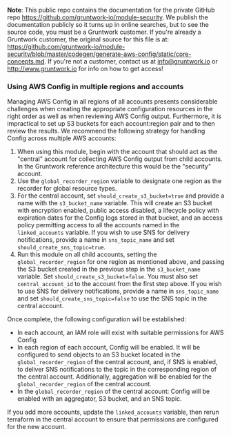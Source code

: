 **Note**: This public repo contains the documentation for the private GitHub repo <https://github.com/gruntwork-io/module-security>.
We publish the documentation publicly so it turns up in online searches, but to see the source code, you must be a Gruntwork customer.
If you're already a Gruntwork customer, the original source for this file is at: <https://github.com/gruntwork-io/module-security/blob/master/codegen/generate-aws-config/static/core-concepts.md>.
If you're not a customer, contact us at <info@gruntwork.io> or <http://www.gruntwork.io> for info on how to get access!

### Using AWS Config in multiple regions and accounts

Managing AWS Config in all regions of all accounts presents considerable challenges when creating the appropriate configuration resources in the right order as well as when reviewing AWS Config output. Furthermore, it is impractical to set up S3 buckets for each account:region pair and to then review the results. We recommend the following strategy for handling Config across multiple AWS accounts:

1. When using this module, begin with the account that should act as the "central" account for collecting AWS Config output from child accounts. In the Gruntwork reference architecture this would be the "security" account.
1. Use the `global_recorder_region` variable to designate one region as the recorder for global resource types.
1. For the central account, set `should_create_s3_bucket=true` and provide a name with the `s3_bucket_name` variable. This will create an S3 bucket with encryption enabled, public access disabled, a lifecycle policy with expiration dates for the Config logs stored in that bucket, and an access policy permitting access to all the accounts named in the `linked_accounts` variable. If you wish to use SNS for delivery notifications, provide a name in `sns_topic_name` and set `should_create_sns_topic=true`.
1. Run this module on all child accounts, setting the `global_recorder_region` for one region as mentioned above, and passing the S3 bucket created in the previous step in the `s3_bucket_name` variable. Set `should_create_s3_bucket=false`. You must also set `central_account_id` to the account from the first step above. If you wish to use SNS for delivery notifications, provide a name in `sns_topic_name` and set `should_create_sns_topic=false` to use the SNS topic in the central account.

Once complete, the following configuration will be established:

* In each account, an IAM role will exist with suitable permissions for AWS Config
* In each region of each account, Config will be enabled. It will be configured to send objects to an S3 bucket located in the `global_recorder_region` of the central account, and, if SNS is enabled, to deliver SNS notifications to the topic in the corresponding region of the central account. Additionally, aggregation will be enabled for the `global_recorder_region` of the central account.
* In the `global_recorder_region` of the central account: Config will be enabled with an aggregator, S3 bucket, and an SNS topic.

If you add more accounts, update the `linked_accounts` variable, then rerun terraform in the central account to ensure that permissions are configured for the new account.
